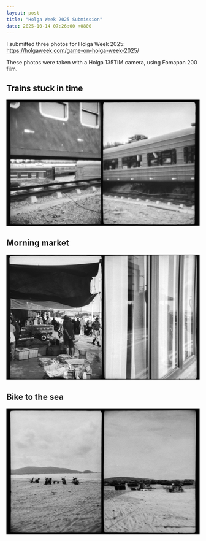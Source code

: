 ```yaml
---
layout: post
title: "Holga Week 2025 Submission"
date: 2025-10-14 07:26:00 +0800
---
```


I submitted three photos for Holga Week 2025: https://holgaweek.com/game-on-holga-week-2025/

These photos were taken with a Holga 135TIM camera, using Fomapan 200 film.

## Trains stuck in time

![Trains stuck in time](/assets/images/2025/10/14/P1142614.jpeg)

## Morning market

![Morning market](/assets/images/2025/10/14/P1142601.jpeg)

## Bike to the sea

![Bike to the sea](/assets/images/2025/10/14/P1142593.jpeg)
